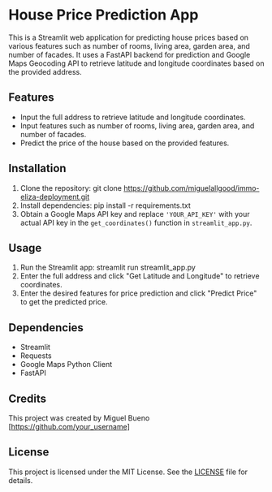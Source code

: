 # House Price Prediction App

This is a Streamlit web application for predicting house prices based on various features such as number of rooms, living area, garden area, and number of facades. It uses a FastAPI backend for prediction and Google Maps Geocoding API to retrieve latitude and longitude coordinates based on the provided address.

## Features

- Input the full address to retrieve latitude and longitude coordinates.
- Input features such as number of rooms, living area, garden area, and number of facades.
- Predict the price of the house based on the provided features.

## Installation

1. Clone the repository: git clone https://github.com/miguelallgood/immo-eliza-deployment.git
2. Install dependencies: pip install -r requirements.txt
3. Obtain a Google Maps API key and replace `'YOUR_API_KEY'` with your actual API key in the `get_coordinates()` function in `streamlit_app.py`.

## Usage

1. Run the Streamlit app: streamlit run streamlit_app.py
2. Enter the full address and click "Get Latitude and Longitude" to retrieve coordinates.
3. Enter the desired features for price prediction and click "Predict Price" to get the predicted price.

## Dependencies

- Streamlit
- Requests
- Google Maps Python Client
- FastAPI

## Credits

This project was created by Miguel Bueno [https://github.com/your_username]

## License

This project is licensed under the MIT License. See the [LICENSE](LICENSE) file for details.







